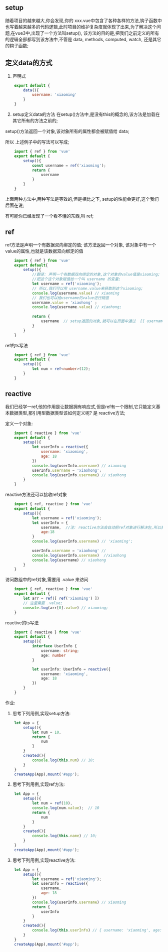## setup
随着项目的越来越大,你会发现,你的 xxx.vue中包含了各种各样的方法,钩子函数中也写着越来越多的代码逻辑,此时项目的维护复杂度就体现了出来,为了解决这个问题,在vue3中,出现了一个方法叫setup(), 该方法的目的是,把我们之前定义的所有的逻辑全部都写到该方法中,不管是 data, methods, computed, watch, 还是其它的钩子函数;

## 定义data的方式
1. 声明式
```javascript
    export default {
        data(){
            username: 'xiaoming'
        }
    }
```

2. setup定义data的方法
在setup()方法中,是没有this的概念的,该方法是加载在其它所有的方法之前的;

setup()方法返回一个对象,该对象所有的属性都会被赋值给 data;

所以 上述例子中的写法可以写成;
```javascript
    import { ref } from 'vue'
    export default {
        setup(){
            const username = ref('xiaoming');
            return {
                username
            }
        }
    }
```

上面两种方法中,两种写法是等效的,但是相比之下, setup的性能会更好,这个我们后面在说;

有可能你已经发现了一个看不懂的东西,叫 ref;

## ref
ref方法是声明一个有数据双向绑定的值; 该方法返回一个对象, 该对象中有一个value的属性,也就是该数据双向绑定的值
```javascript
    import { ref } from 'vue'
    export default{
        setup(){
            //翻译: 声明一个有数据双向绑定的对象,这个对象的value值是xiaoming;
            //把这个这个对象赋值给一个叫 username 的变量;
            let username = ref('xiaoming');
            // 所以,我们可以用 username.value来获取到这个xiaoming;
            console.log(username.value) // xiaoming
            // 我们也可以给username的value进行赋值
            username.value = 'xiaohong' ;
            console.log(username.value) // xiaohong;
            
            return {
                username  // setup返回的对象,就可以在页面中通过  {{ username }} 来映射成 xiaohong
            }
        }
    }
```


ref的ts写法
```typescript
    import { ref } from 'vue'
    export default {
        setup(){
            let num = ref<number>(12);
        }
    }
```

## reactive
我们已经学一ref,他的作用是让数据拥有响应式,但是ref有一个限制,它只能定义基本数据类型,那引用型数据类型该如何定义呢? 是 reactive方法;

定义一个对象:
```javascript
    import { reactive } from 'vue'
    export default {
        setup(){
            let userInfo = reactive({
                username: 'xiaoming',
                age: 18
            })
            console.log(userInfo.username) // xiaoming
            userInfo.username = 'xiaohong';
            console.log(userInfo.username) // xiaohong
        }
    }
```

reactive方法还可以接收ref对象
```javascript
    import { ref, reactive } from 'vue'
    export default {
        setup(){
            let username = ref('xiaoming');
            let userInfo = {
                username,  //注: reactive方法会自动把ref对象进行解决包,所以我们不需要这样写: username: username.value
                age:18
            }
            console.log(userInfo.username) // 'xiaoming';
            
            userInfo.username = 'xiaohong' // 
            console.log(userInfo.username)  //xiaohong
            console.log(username) // xiaohong
        }
    }
```

访问数组中的ref对象,需要用 .value 来访问
```javascript
    import { ref, reactive } from 'vue'
    export default {
        let arr = ref([ ref('xiaoming') ])
        // 这里需要 .value;
        console.log(arr[0].value) // xiaoming;
    }
```

reactive的ts写法
```typescript
    import { reactive } from 'vue'
    export default {
        setup(){
            interface UserInfo {
                username: string;
                age: number
            }

            let userInfo: UserInfo = reactive({
                username: 'xiaoming',
                age: 18
            })
        }
    }
```

作业:
1. 思考下列用例,实现setup方法:
```javascript
    let App = {
        setup(){
            let num = 10,
            return {
                num
            }
        }
        created(){
            console.log(this.num) // 10;
        }
    }
    createApp(App),mount('#app');
```

2. 思考下列用例,实现ref方法:
```javascript
    let App = {
        setup(){
            let num = ref(10),
            console.log(num.value);  // 10
            return {
                num
            }
        }
        created(){
            console.log(this.name) // 10;
        }
    }
    createApp(App),mount('#app');
```

3. 思考下列用例,实现reactive方法:
```javascript
    let App = {
        setup(){
            let username = ref('xiaoming');
            let userInfo = reactive({
                username,
                age: 18
            })
            console.log(userInfo.username) // xiaoming
            return {
                userInfo
            }
        }
        created(){
            console.log(this.userInfo) // { username: 'xiaoming', age: 18 }
        }
    }
    createApp(App),mount('#app');
```

